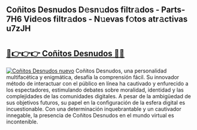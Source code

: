 ## Coñitos Desnudos D𝚎sn𝚞dos filtr𝚊dos - Parts-7H6 Vid𝚎os filtr𝚊dos - N𝚞evas f𝚘tos atr𝚊ctivas u7zJH

# <h2><a href="http://mb1he7.tromn.icu/?c=Co%c3%b1itos+Desnudos">🔗👉👉👉 Coñitos Desnudos 🔗🔗</a></h2>

[![Coñitos Desnudos nuevo](https://i.imgur.com/pEAQMta.gif)](http://mb1he7.tromn.icu/?c=Co%c3%b1itos+Desnudos)
Coñitos Desnudos, una personalidad multifacética y enigmática, desafía la comprensión fácil. Su innovador método de interactuar con el público en línea ha cautivado y enfurecido a los espectadores, estimulando debates sobre moralidad, identidad y las complejidades de las comunidades digitales. A pesar de la ambigüedad de sus objetivos futuros, su papel en la configuración de la esfera digital es incuestionable. Con una determinación inquebrantable y un cautivador innegable, la presencia de Coñitos Desnudos en el mundo virtual es incontenible.
